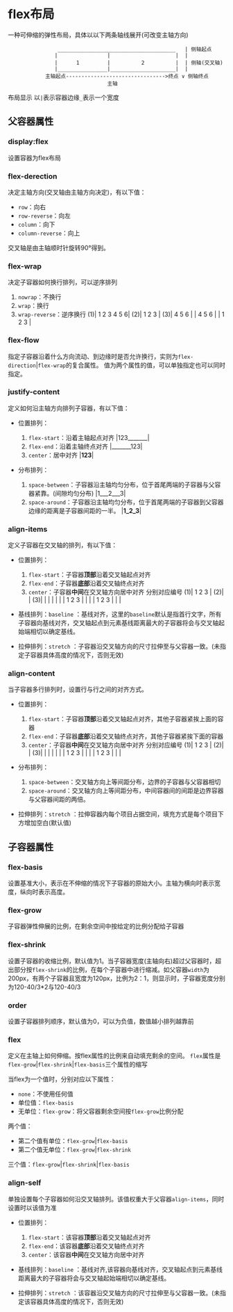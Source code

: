 # flex布局
一种可伸缩的弹性布局，具体以以下两条轴线展开(可改变主轴方向)

                    ______________________________________   | 侧轴起点
                   |                |                     |  |
                   |      1         |          2          |  | 侧轴(交叉轴)
                   |________________|_____________________|  |
                主轴起点-------------------------------->终点 ∨ 侧轴终点
                                    主轴
布局显示 以` | `表示容器边缘` _ `表示一个宽度

## 父容器属性

### display:flex
设置容器为flex布局

### flex-derection
决定主轴方向(交叉轴由主轴方向决定)，有以下值：
+ `row`：向右
+ `row-reverse`：向左
+ `column`：向下
+ `column-reverse`：向上

交叉轴是由主轴顺时针旋转90°得到。

### flex-wrap
决定子容器如何换行排列，可以逆序排列
1. `nowrap`：不换行
2. `wrap`：换行
3. `wrap-reverse`：逆序换行
(1)| 1 2 3 4 5 6|  (2)| 1 2 3 |  (3)| 4 5 6 |
                      | 4 5 6 |     | 1 2 3 |

### flex-flow
指定子容器沿着什么方向流动、到边缘时是否允许换行，实则为` flex-direction `|` flex-wrap `的复合属性。
值为两个属性的值，可以单独指定也可以同时指定。

### justify-content
定义如何沿主轴方向排列子容器，有以下值：
+ 位置排列：
  1. `flex-start`：沿着主轴起点对齐  |123_______|
  2. `flex-end`：沿着主轴终点对齐    |_______123|
  3. `center`：居中对齐             |____123____|

+ 分布排列：
  1.  `space-between`：子容器沿主轴均匀分布，位于首尾两端的子容器与父容器紧靠。(间隙均匀分布)
   |1___2___3|
  2.  `space-around`：子容器沿主轴均匀分布，位于首尾两端的子容器到父容器边缘的距离是子容器间距的一半。
   |__1_2_3__|


### align-items
定义子容器在交叉轴的排列，有以下值：
+ 位置排列：
  1. `flex-start`：子容器**顶部**沿着交叉轴起点对齐
  2. `flex-end`：子容器**底部**沿着交叉轴终点对齐
  3. `center`：子容器**中间**在交叉轴方向居中对齐
   分别对应编号
(1)|  1 2 3  |     (2)|         |   (3)|         |
   |         |        |         |      |  1 2 3  |
   |         |        |  1 2 3  |      |         |

+ 基线排列：`baseline` ：基线对齐，这里的` baseline `默认是指首行文字，所有子容器向基线对齐，交叉轴起点到元素基线距离最大的子容器将会与交叉轴起始端相切以确定基线。
+ 拉伸排列：`stretch` ：子容器沿交叉轴方向的尺寸拉伸至与父容器一致。(未指定子容器具体高度的情况下，否则无效)

### align-content
当子容器多行排列时，设置行与行之间的对齐方式。
+ 位置排列：
  1. `flex-start`：子容器**顶部**沿着交叉轴起点对齐，其他子容器紧挨上面的容器
  2. `flex-end`：子容器**底部**沿着交叉轴终点对齐，其他子容器紧挨下面的容器
  3. `center`：子容器**中间**在交叉轴方向居中对齐
   分别对应编号
(1)|  1 2 3  |     (2)|         |   (3)|         |
   |         |        |         |      |  1 2 3  |
   |         |        |  1 2 3  |      |         |

+ 分布排列：
  1. `space-between`：交叉轴方向上等间距分布，边界的子容器与父容器相切
  2. `space-around`：交叉轴方向上等间距分布，中间容器间的间距是边界容器与父容器间距的两倍。
+ 拉伸排列：`stretch` ：拉伸容器内每个项目占据空间，填充方式是每个项目下方增加空白(默认值)


## 子容器属性

### flex-basis
设置基准大小，表示在不伸缩的情况下子容器的原始大小。主轴为横向时表示宽度，纵向时表示高度。

### flex-grow
子容器弹性伸展的比例，在剩余空间中按给定的比例分配给子容器

### flex-shrink
设置子容器的收缩比例，默认值为1。当子容器宽度(主轴向右)超过父容器时，超出部分按`flex-shrink`的比例，在每个子容器中进行缩减。如父容器`width`为200px，有两个子容器且宽度为120px，比例为2：1，则显示时，子容器宽度分别为120-40/3*2与120-40/3

### order
设置子容器排列顺序，默认值为0，可以为负值，数值越小排列越靠前

### flex
定义在主轴上如何伸缩。按flex属性的比例来自动填充剩余的空间。
`flex`属性是` flex-grow `|` flex-shrink `|` flex-basis `三个属性的缩写

当flex为一个值时，分别对应以下属性：
+ `none`：不使用任何值
+ 单位值：` flex-basis `
+ 无单位：` flex-grow `：将父容器剩余空间按` flex-grow `比例分配

两个值：
+ 第二个值有单位：` flex-grow `|` flex-basis `
+ 第二个值无单位：` flex-grow `|` flex-shrink `

三个值：` flex-grow `|` flex-shrink `|` flex-basis `

### align-self
单独设置每个子容器如何沿交叉轴排列。该值权重大于父容器`align-items`，同时设置时以该值为准
+ 位置排列：
  1. `flex-start`：该容器**顶部**沿着交叉轴起点对齐
  2. `flex-end`：该容器**底部**沿着交叉轴终点对齐
  3. `center`：该容器**中间**在交叉轴方向居中对齐

+ 基线排列：`baseline` ：基线对齐,该容器向基线对齐，交叉轴起点到元素基线距离最大的子容器将会与交叉轴起始端相切以确定基线。

+ 拉伸排列：`stretch` ：该容器沿交叉轴方向的尺寸拉伸至与父容器一致。(未指定该容器具体高度的情况下，否则无效)